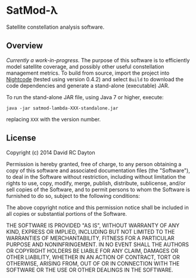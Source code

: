 # SatMod-&#x3bb;

Satellite constellation analysis software.

## Overview

*Currently a work-in-progress.* The purpose of this software is to efficiently
model satellite coverage, and possibly other useful constellation management
metrics. To build from source, import the project into [Nightcode][1] (tested
using version 0.4.2) and select `Build` to download the code dependencies and
generate a stand-alone (executable) JAR.

To run the stand-alone JAR file, using Java 7 or higher, execute:

    java -jar satmod-lambda-XXX-standalone.jar

replacing `XXX` with the version number.

## License

Copyright (c) 2014 David RC Dayton

Permission is hereby granted, free of charge, to any person obtaining a copy
of this software and associated documentation files (the "Software"), to deal
in the Software without restriction, including without limitation the rights
to use, copy, modify, merge, publish, distribute, sublicense, and/or sell
copies of the Software, and to permit persons to whom the Software is
furnished to do so, subject to the following conditions:

The above copyright notice and this permission notice shall be included in
all copies or substantial portions of the Software.

THE SOFTWARE IS PROVIDED "AS IS", WITHOUT WARRANTY OF ANY KIND, EXPRESS OR
IMPLIED, INCLUDING BUT NOT LIMITED TO THE WARRANTIES OF MERCHANTABILITY,
FITNESS FOR A PARTICULAR PURPOSE AND NONINFRINGEMENT. IN NO EVENT SHALL THE
AUTHORS OR COPYRIGHT HOLDERS BE LIABLE FOR ANY CLAIM, DAMAGES OR OTHER
LIABILITY, WHETHER IN AN ACTION OF CONTRACT, TORT OR OTHERWISE, ARISING FROM,
OUT OF OR IN CONNECTION WITH THE SOFTWARE OR THE USE OR OTHER DEALINGS IN
THE SOFTWARE.


[1]: https://nightcode.info/
